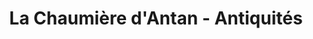 ---
title: "La Chaumière d'Antan - Antiquités"
url: /merignac/la-chaumiere-dantan-antiquites/
shop: antiquités
---
